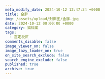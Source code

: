 ```yaml
---
meta_modify_date: 2024-10-12 12:47:34 +0000
title: 金胖
img: /assets/upload/封面图/金胖.jpg
date: 2024-10-12 00:00:00 +0000
category: 猫档案
tags:
  - 嘉定校区
comments_disable: false
image_viewer_on: false
image_lazy_loader_on: true
on_site_search_exclude: false
search_engine_exclude: false
published: true
archive: true
---
```


